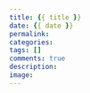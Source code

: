 ```yaml
---
title: {{ title }}
date: {{ date }}
permalink:
categories:
tags: []
comments: true
description:
image:
---
```


<img class="joel-img" src="">

<!-- more -->

